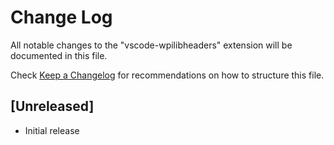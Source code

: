 # Change Log
All notable changes to the "vscode-wpilibheaders" extension will be documented in this file.

Check [Keep a Changelog](http://keepachangelog.com/) for recommendations on how to structure this file.

## [Unreleased]
- Initial release